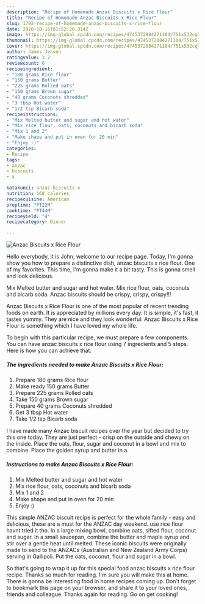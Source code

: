```yaml
---
description: "Recipe of Homemade Anzac Biscuits x Rice Flour"
title: "Recipe of Homemade Anzac Biscuits x Rice Flour"
slug: 1792-recipe-of-homemade-anzac-biscuits-x-rice-flour
date: 2020-10-16T01:52:20.314Z
image: https://img-global.cpcdn.com/recipes/4745372884271104/751x532cq70/anzac-biscuits-x-rice-flour-recipe-main-photo.jpg
thumbnail: https://img-global.cpcdn.com/recipes/4745372884271104/751x532cq70/anzac-biscuits-x-rice-flour-recipe-main-photo.jpg
cover: https://img-global.cpcdn.com/recipes/4745372884271104/751x532cq70/anzac-biscuits-x-rice-flour-recipe-main-photo.jpg
author: James Jensen
ratingvalue: 3.2
reviewcount: 6
recipeingredient:
- "180 grams Rice flour"
- "150 grams Butter"
- "225 grams Rolled oats"
- "150 grams Brown sugar"
- "40 grams Coconuts shredded"
- "3 tbsp Hot water"
- "1/2 tsp Bicarb soda"
recipeinstructions:
- "Mix Melted butter and sugar and hot water"
- "Mix rice flour, oats, coconuts and bicarb soda"
- "Mix 1 and 2"
- "Make shape and put in oven for 20 min"
- "Enjoy :)"
categories:
- Recipe
tags:
- anzac
- biscuits
- x

katakunci: anzac biscuits x 
nutrition: 168 calories
recipecuisine: American
preptime: "PT22M"
cooktime: "PT44M"
recipeyield: "4"
recipecategory: Dinner

---
```



![Anzac Biscuits x Rice Flour](https://img-global.cpcdn.com/recipes/4745372884271104/751x532cq70/anzac-biscuits-x-rice-flour-recipe-main-photo.jpg)

Hello everybody, it is John, welcome to our recipe page. Today, I'm gonna show you how to prepare a distinctive dish, anzac biscuits x rice flour. One of my favorites. This time, I'm gonna make it a bit tasty. This is gonna smell and look delicious.

Mix Melted butter and sugar and hot water. Mix rice flour, oats, coconuts and bicarb soda. Anzac biscuits should be crispy, crispy, crispy!!!

Anzac Biscuits x Rice Flour is one of the most popular of recent trending foods on earth. It is appreciated by millions every day. It is simple, it's fast, it tastes yummy. They are nice and they look wonderful. Anzac Biscuits x Rice Flour is something which I have loved my whole life.


To begin with this particular recipe, we must prepare a few components. You can have anzac biscuits x rice flour using 7 ingredients and 5 steps. Here is how you can achieve that.

<!--inarticleads1-->

##### The ingredients needed to make Anzac Biscuits x Rice Flour:

1. Prepare 180 grams Rice flour
1. Make ready 150 grams Butter
1. Prepare 225 grams Rolled oats
1. Take 150 grams Brown sugar
1. Prepare 40 grams Coconuts shredded
1. Get 3 tbsp Hot water
1. Take 1/2 tsp Bicarb soda


I have made many Anzac biscuit recipes over the year but decided to try this one today. They are just perfect - crisp on the outside and chewy on the inside. Place the oats, flour, sugar and coconut in a bowl and mix to combine. Place the golden syrup and butter in a. 

<!--inarticleads2-->

##### Instructions to make Anzac Biscuits x Rice Flour:

1. Mix Melted butter and sugar and hot water
1. Mix rice flour, oats, coconuts and bicarb soda
1. Mix 1 and 2
1. Make shape and put in oven for 20 min
1. Enjoy :)


This simple ANZAC biscuit recipe is perfect for the whole family - easy and delicious, these are a must for the ANZAC day weekend. use rice flour havnt tried it tho. In a large mixing bowl, combine oats, sifted flour, coconut and sugar. In a small saucepan, combine the butter and maple syrup and stir over a gentle heat until melted. These iconic biscuits were originally made to send to the ANZACs (Australian and New Zealand Army Corps) serving in Gallipoli. Put the oats, coconut, flour and sugar in a bowl. 

So that's going to wrap it up for this special food anzac biscuits x rice flour recipe. Thanks so much for reading. I'm sure you will make this at home. There is gonna be interesting food in home recipes coming up. Don't forget to bookmark this page on your browser, and share it to your loved ones, friends and colleague. Thanks again for reading. Go on get cooking!
